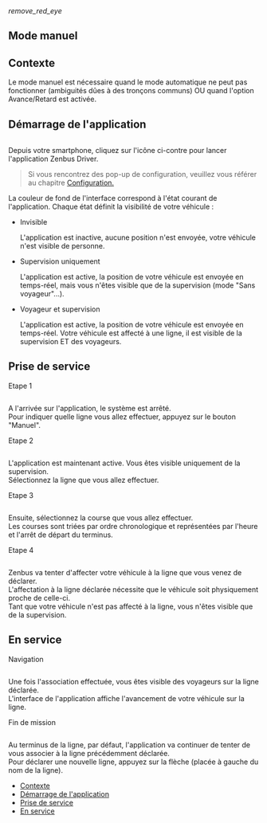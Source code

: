 <article id="manuel" class="article">
	
<div class="row">
	<div class="section col s12 m12 l10 bodybox">
		<a class="btn-floating btn-large waves-effect waves-light printButton" onclick="setArticleView()"><i class="material-icons">remove_red_eye</i></a>
		<h1>Mode manuel</h1>
		<div id="driver-manuel-cat1" class="section scrollspy">
			<h2>Contexte</h2>
			<p>
				Le <span class="imp">mode manuel</span> est nécessaire quand le mode automatique ne peut pas fonctionner (ambiguités dûes à des tronçons communs) OU quand l'option Avance/Retard est activée.
			</p>
		</div>
		<div id="driver-manuel-cat2" class="section scrollspy">
			<h2>Démarrage de l'application</h2>
			<div class="row valign-wrapper">
				<div class="col s2 m2 l2">
					<img src="/images/ic_launcher.png" alt="" class="circle responsive-img">
				</div>
				<div class="col s10 m10 l10">
					<p>Depuis votre smartphone, cliquez sur l'icône ci-contre pour lancer l'application Zenbus Driver.</p>
				</div>
			</div>
			<blockquote>Si vous rencontrez des pop-up de configuration, veuillez vous référer au chapitre <a href="/driver/configuration.html">Configuration.</a></blockquote>
			<p>La couleur de fond de l'interface correspond à l'état courant de l'application. Chaque état définit la visibilité de votre véhicule :</p>
			<ul class="collection">
				<li class="collection-item avatar"><i class="material-icons circle grey darken-1"></i> <span class="title">Invisible</span>
					<p>L'application est inactive, aucune position n'est envoyée, votre véhicule n'est visible de personne.</p></li>
				<li class="collection-item avatar"><i class="material-icons circle amber darken-1"></i> <span class="title">Supervision uniquement</span>
					<p>L'application est active, la position de votre véhicule est envoyée en temps-réel, mais vous n'êtes visible que de la supervision (mode "Sans voyageur"...).</p></li>
				<li class="collection-item avatar"><i class="material-icons circle teal lighten-2"></i> <span class="title">Voyageur et supervision</span>
					<p>L'application est active, la position de votre véhicule est envoyée en temps-réel. Votre véhicule est affecté à une ligne, il est visible de la supervision ET des voyageurs.</p></li>
			</ul>
		</div>
		<div id="driver-punctuality-cat3" class="section scrollspy">
			<h2>Prise de service</h2>
			<div class="row">
				<div class="col s12 m12 l3">
					<p class="imp">Etape 1</p>
					<div class="material-placeholder"><img src="/images/fr/driver_auto_stop.png" alt="" class="greyBorder smaller responsive-img materialboxed " data-caption="Pour démarrer l'envoi de position, appuyez sur le bouton Démarrer en manuel."></div>
					<p>
						A l'arrivée sur l'application, le système est arrêté.<br> Pour indiquer quelle ligne vous allez effectuer, appuyez sur le bouton "Manuel".
					</p>
				</div>
				<div class="col s12 m12 l3">
					<p class="imp">Etape 2</p>
					<div class="material-placeholder"><img src="/images/fr/driver_manuel_lineselect.png" alt="" class="greyBorder smaller responsive-img materialboxed " data-caption="Sélectionnez la ligne que vous allez effectuer."></div>
					<p>
						L'application est maintenant active. Vous êtes visible uniquement de la supervision.<br> Sélectionnez la ligne que vous allez effectuer.
					</p>
				</div>
				<div class="col s12 m12 l3">
					<p class="imp">Etape 3</p>
					<div class="material-placeholder"><img src="/images/fr/driver_manuel_departure.png" alt="" class="greyBorder smaller responsive-img materialboxed " data-caption="Sélectionnez la course que vous allez effectuer."></div>
					<p>
						Ensuite, sélectionnez la course que vous allez effectuer.<br> Les courses sont triées par ordre chronologique et représentées par l'heure et l'arrêt de départ du terminus.
					</p>
				</div>
                <div class="col s12 m12 l3">
					<p class="imp">Etape 4</p>
					<div class="material-placeholder"><img src="/images/fr/driver_manuel_affectation.png" alt="" class="greyBorder smaller responsive-img materialboxed " data-caption="Zenbus tente d'affecter votre véhicule à la ligne que vous venez de déclarer."></div>
					<p>
						Zenbus va tenter d'affecter votre véhicule à la ligne que vous venez de déclarer.<br> L'affectation à la ligne déclarée nécessite que le véhicule soit physiquement proche de celle-ci.<br> Tant que votre véhicule n'est pas affecté à la ligne, vous n'êtes visible que de la supervision.
					</p>
				</div>
			</div>
		</div>
		<div id="driver-manuel-cat4" class="section scrollspy">
			<h2>En service</h2>
			<div class="row">
				<div class="col s12 m12 l6">
					<p class="imp">Navigation</p>
					<div class="material-placeholder"><img src="/images/fr/driver_manuel_advancement.png" alt="" class="greyBorder smaller responsive-img materialboxed " data-caption="L'interface de l'application affiche l'avancement de votre véhicule sur la ligne."></div>
					<p>
						Une fois l'association effectuée, vous êtes visible des voyageurs sur la ligne déclarée.<br> L'interface de l'application affiche l'avancement de votre véhicule sur la ligne.
					</p>
				</div>
				<div class="col s12 m12 l6">
					<p class="imp">Fin de mission</p>
					<div class="material-placeholder"><img src="/images/fr/driver_manuel_changeline.png" alt="" class="greyBorder smaller responsive-img materialboxed " data-caption="Pour déclarer une nouvelle ligne, appuyez sur la flèche."></div>
					<p>
						Au terminus de la ligne, par défaut, l'application va continuer de tenter de vous associer à la ligne précédemment déclarée.<br> Pour déclarer une nouvelle ligne, appuyez sur la flèche (placée à gauche du nom de la ligne).
					</p>
				</div>
			</div>
		</div>
	</div>
	<div class="col hide-on-small-only m3 l2 articleNav">
		<ul class="section table-of-contents">
			<li><a href="#driver-manuel-cat1">Contexte</a></li>
			<li><a href="#driver-manuel-cat2">Démarrage de l'application</a></li>
			<li><a href="#driver-manuel-cat3">Prise de service</a></li>
			<li><a href="#driver-manuel-cat4">En service</a></li>
		</ul>
	</div>
</div>
</article>